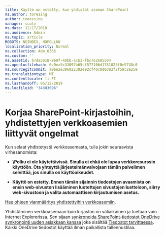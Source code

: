 ```yaml
---
title: Käyttö on estetty, kun yhdistät aseman SharePoint
ms.author: toresing
author: tomresing
manager: scotv
ms.date: 12/17/2018
ms.audience: Admin
ms.topic: article
ROBOTS: NOINDEX, NOFOLLOW
localization_priority: Normal
ms.collection: Adm_O365
ms.custom: ''
ms.assetid: b7da3918-969f-40bb-acb3-fbc762605504
ms.openlocfilehash: 6c9ea9c33097b65cf577106d1781023f0e9738c0
ms.sourcegitcommit: a9be2e396022382e92cf40c0d0d82f2f59c2e259
ms.translationtype: MT
ms.contentlocale: fi-FI
ms.lasthandoff: 06/12/2019
ms.locfileid: "34883696"
---
```

# <a name="fix-problems-with-sharepoint-libraries-mapped-to-network-drives"></a>Korjaa SharePoint-kirjastoihin, yhdistettyjen verkkoasemien liittyvät ongelmat

Kun selaat yhdistetystä verkkoasemasta, tulla jokin seuraavista virhesanomista:
  
- **\\Polku ei ole käytettävissä. Sinulla ei ehkä ole lupaa verkkoresurssin käyttöön. Ota yhteyttä järjestelmänvalvojaan tämän palvelimen selvittää, jos sinulla on käyttöoikeudet.**

- **Käyttö on estetty. Ennen tämän sijainnin tiedostojen avaamista on ensin web-sivuston lisääminen luotettujen sivustojen luetteloon, siirry web-sivustoon ja valita automaattisen kirjautumisen asetus.**

[Hae ohjeen vianmääritys yhdistettyihin verkkoasemiin](https://support.office.com/article/ef399c67-4578-4c3a-adbe-0b489084eabe.aspx).
  
Yhdistäminen verkkoasemaan kuin kirjaston on väliaikainen ja tuetaan vain Internet Explorerissa. Sen sijaan [synkronoida SharePoint-tiedostot OneDrive synkronointi uuden asiakkaan kanssa](https://support.office.com/article/6de9ede8-5b6e-4503-80b2-6190f3354a88.aspx) joka sisältää [Tiedostot tarvittaessa](https://support.office.com/article/0e6860d3-d9f3-4971-b321-7092438fb38e.aspx). Kaikki OneDrive tiedostot käyttää ilman paikallista tallennustilaa.
  